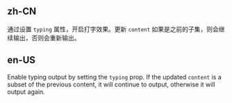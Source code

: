 ## zh-CN

通过设置 `typing` 属性，开启打字效果。更新 `content` 如果是之前的子集，则会继续输出，否则会重新输出。

## en-US

Enable typing output by setting the `typing` prop. If the updated `content` is a subset of the previous content, it will continue to output, otherwise it will output again.

```

```
